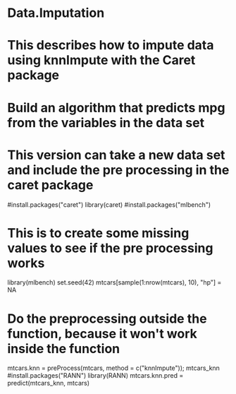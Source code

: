 # Data.Imputation
# This describes how to impute data using knnImpute with the Caret package
# Build an algorithm that predicts mpg from the variables in the data set
# This version can take a new data set and include the pre processing in the caret package
#install.packages("caret")
library(caret)
#install.packages("mlbench")
# This is to create some missing values to see if the pre processing works
library(mlbench)
set.seed(42)
mtcars[sample(1:nrow(mtcars), 10), "hp"] = NA
# Do the preprocessing outside the function, because it won't work inside the function
mtcars.knn = preProcess(mtcars, method = c("knnImpute")); mtcars_knn
#install.packages("RANN")
library(RANN)
mtcars.knn.pred =  predict(mtcars_knn, mtcars)
